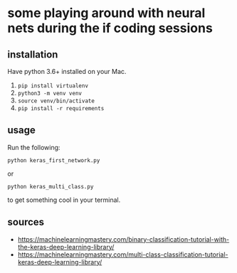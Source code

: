 # some playing around with neural nets during the if coding sessions

## installation

Have python 3.6+ installed on your Mac.

1. `pip install virtualenv`
2. `python3 -m venv venv`
3. `source venv/bin/activate`
4. `pip install -r requirements`

## usage

Run the following:

`python keras_first_network.py`

or

`python keras_multi_class.py`

to get something cool in your terminal.

## sources

* https://machinelearningmastery.com/binary-classification-tutorial-with-the-keras-deep-learning-library/
* https://machinelearningmastery.com/multi-class-classification-tutorial-keras-deep-learning-library/
